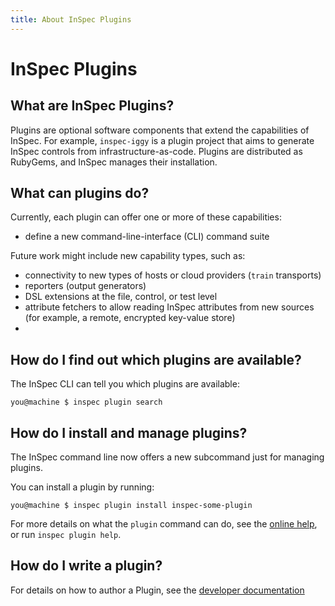 ```yaml
---
title: About InSpec Plugins
---
```


# InSpec Plugins

## What are InSpec Plugins?

Plugins are optional software components that extend the capabilities of InSpec. For example, `inspec-iggy` is a plugin project that aims to generate InSpec controls from infrastructure-as-code.  Plugins are distributed as RubyGems, and InSpec manages their installation.

## What can plugins do?

Currently, each plugin can offer one or more of these capabilities:

 * define a new command-line-interface (CLI) command suite

Future work might include new capability types, such as:

 * connectivity to new types of hosts or cloud providers (`train` transports)
 * reporters (output generators)
 * DSL extensions at the file, control, or test level
 * attribute fetchers to allow reading InSpec attributes from new sources (for example, a remote, encrypted key-value store)
 *

## How do I find out which plugins are available?

The InSpec CLI can tell you which plugins are available:

```
you@machine $ inspec plugin search
```

## How do I install and manage plugins?

The InSpec command line now offers a new subcommand just for managing plugins.

You can install a plugin by running:

```
you@machine $ inspec plugin install inspec-some-plugin
```

For more details on what the `plugin` command can do, see the [online help](https://www.inspec.io/docs/reference/cli/#plugin), or run `inspec plugin help`.

## How do I write a plugin?

For details on how to author a Plugin, see the [developer documentation](https://github.com/inspec/inspec/blob/master/docs/dev/plugins.md)